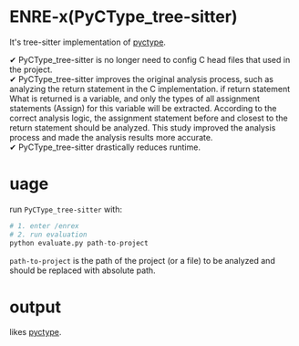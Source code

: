 # ENRE-x(PyCType_tree-sitter)
It's tree-sitter implementation of [pyctype](https://github.com/S4Plus/pyctype). 

✔ PyCType_tree-sitter is no longer need to config C head files that used in the project.  
✔ PyCType_tree-sitter improves the original analysis process, such as analyzing the return statement in the C implementation. if return statement
What is returned is a variable, and only the types of all assignment statements (Assign) for this variable will be extracted. According to the correct analysis logic, the assignment statement before and closest to the return statement should be analyzed. This study improved the analysis process and made the analysis results more accurate.  
✔ PyCType_tree-sitter drastically reduces runtime.

# uage
run `PyCType_tree-sitter` with:
```python
# 1. enter /enrex
# 2. run evaluation
python evaluate.py path-to-project
```
`path-to-project` is the path of the project (or a file) to be analyzed and should be replaced with absolute path.

# output
likes [pyctype](https://github.com/S4Plus/pyctype#usage).

